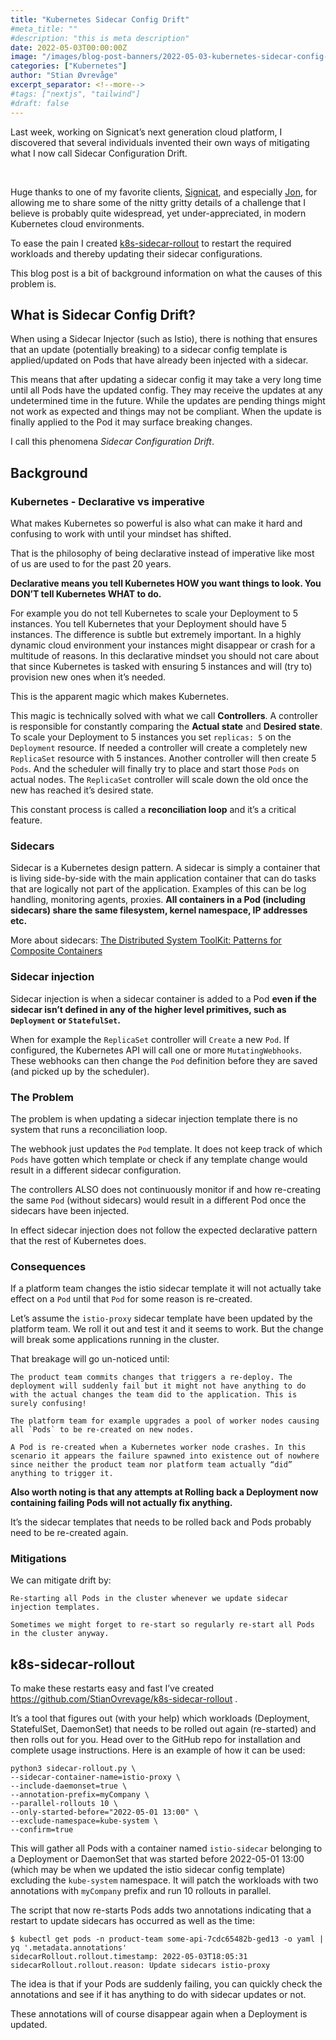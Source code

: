 ```yaml
---
title: "Kubernetes Sidecar Config Drift"
#meta_title: ""
#description: "this is meta description"
date: 2022-05-03T00:00:00Z
image: "/images/blog-post-banners/2022-05-03-kubernetes-sidecar-config-drift.png"
categories: ["Kubernetes"]
author: "Stian Øvrevåge"
excerpt_separator: <!--more-->
#tags: ["nextjs", "tailwind"]
#draft: false
---
```


Last week, working on Signicat’s next generation cloud platform, I discovered that several individuals invented their own ways of mitigating what I now call Sidecar Configuration Drift.

<br>
<!--more-->

Huge thanks to one of my favorite clients, [Signicat](https://www.signicat.com/), and especially [Jon](https://www.linkedin.com/in/jon-skarpeteig/), for allowing me to share some of the nitty gritty details of a challenge that I believe is probably quite widespread, yet under-appreciated, in modern Kubernetes cloud environments.

To ease the pain I created [k8s-sidecar-rollout](https://github.com/StianOvrevage/k8s-sidecar-rollout) to restart the required workloads and thereby updating their sidecar configurations.

This blog post is a bit of background information on what the causes of this problem is.

## What is Sidecar Config Drift?

When using a Sidecar Injector (such as Istio), there is nothing that ensures that an update (potentially breaking) to a sidecar config template is applied/updated on Pods that have already been injected with a sidecar.

This means that after updating a sidecar config it may take a very long time until all Pods have the updated config. They may receive the updates at any undetermined time in the future. While the updates are pending things might not work as expected and things may not be compliant. When the update is finally applied to the Pod it may surface breaking changes.

I call this phenomena _Sidecar Configuration Drift_.

## Background

### Kubernetes - Declarative vs imperative

What makes Kubernetes so powerful is also what can make it hard and confusing to work with until your mindset has shifted.

That is the philosophy of being declarative instead of imperative like most of us are used to for the past 20 years.

__Declarative means you tell Kubernetes HOW you want things to look. You DON’T tell Kubernetes WHAT to do.__

For example you do not tell Kubernetes to scale your Deployment to 5 instances. You tell Kubernetes that your Deployment should have 5 instances. The difference is subtle but extremely important. In a highly dynamic cloud environment your instances might disappear or crash for a multitude of reasons. In this declarative mindset you should not care about that since Kubernetes is tasked with ensuring 5 instances and will (try to) provision new ones when it’s needed.

This is the apparent magic which makes Kubernetes.

This magic is technically solved with what we call __Controllers__. A controller is responsible for constantly comparing the __Actual state__ and __Desired state__. To scale your Deployment to 5 instances you set `replicas: 5` on the `Deployment` resource. If needed a controller will create a completely new `ReplicaSet` resource with 5 instances. Another controller will then create 5 `Pods`. And the scheduler will finally try to place and start those `Pods` on actual nodes. The `ReplicaSet` controller will scale down the old once the new has reached it’s desired state.

This constant process is called a __reconciliation loop__ and it’s a critical feature.

### Sidecars

Sidecar is a Kubernetes design pattern. A sidecar is simply a container that is living side-by-side with the main application container that can do tasks that are logically not part of the application. Examples of this can be log handling, monitoring agents, proxies. __All containers in a Pod (including sidecars) share the same filesystem, kernel namespace, IP addresses etc.__

More about sidecars: [The Distributed System ToolKit: Patterns for Composite Containers](https://kubernetes.io/blog/2015/06/the-distributed-system-toolkit-patterns/)

### Sidecar injection

Sidecar injection is when a sidecar container is added to a Pod __even if the sidecar isn’t defined in any of the higher level primitives, such as `Deployment` or `StatefulSet`.__

When for example the `ReplicaSet` controller will `Create` a new `Pod`. If configured, the Kubernetes API will call one or more `MutatingWebhooks`. These webhooks can then change the `Pod` definition before they are saved (and picked up by the scheduler).

### The Problem

The problem is when updating a sidecar injection template there is no system that runs a reconciliation loop.

The webhook just updates the `Pod` template. It does not keep track of which `Pods` have gotten which template or check if any template change would result in a different sidecar configuration.

The controllers ALSO does not continuously monitor if and how re-creating the same `Pod` (without sidecars) would result in a different Pod once the sidecars have been injected.

In effect sidecar injection does not follow the expected declarative pattern that the rest of Kubernetes does.

### Consequences

If a platform team changes the istio sidecar template it will not actually take effect on a `Pod` until that `Pod` for some reason is re-created.

Let’s assume the `istio-proxy` sidecar template have been updated by the platform team. We roll it out and test it and it seems to work. But the change will break some applications running in the cluster.

That breakage will go un-noticed until:

    The product team commits changes that triggers a re-deploy. The deployment will suddenly fail but it might not have anything to do with the actual changes the team did to the application. This is surely confusing!

    The platform team for example upgrades a pool of worker nodes causing all `Pods` to be re-created on new nodes.

    A Pod is re-created when a Kubernetes worker node crashes. In this scenario it appears the failure spawned into existence out of nowhere since neither the product team nor platform team actually “did” anything to trigger it.

__Also worth noting is that any attempts at Rolling back a Deployment now containing failing Pods will not actually fix anything.__

It’s the sidecar templates that needs to be rolled back and Pods probably need to be re-created again.

### Mitigations

We can mitigate drift by:

    Re-starting all Pods in the cluster whenever we update sidecar injection templates.

    Sometimes we might forget to re-start so regularly re-start all Pods in the cluster anyway.

## k8s-sidecar-rollout

To make these restarts easy and fast I’ve created https://github.com/StianOvrevage/k8s-sidecar-rollout .

It’s a tool that figures out (with your help) which workloads (Deployment, StatefulSet, DaemonSet) that needs to be rolled out again (re-started) and then rolls out for you. Head over to the GitHub repo for installation and complete usage instructions. Here is an example of how it can be used:

    python3 sidecar-rollout.py \
    --sidecar-container-name=istio-proxy \
    --include-daemonset=true \
    --annotation-prefix=myCompany \
    --parallel-rollouts 10 \
    --only-started-before="2022-05-01 13:00" \
    --exclude-namespace=kube-system \
    --confirm=true

This will gather all Pods with a container named `istio-sidecar` belonging to a Deployment or DaemonSet that was started before 2022-05-01 13:00 (which may be when we updated the istio sidecar config template) excluding the `kube-system` namespace. It will patch the workloads with two annotations with `myCompany` prefix and run 10 rollouts in parallel.

The script that now re-starts Pods adds two annotations indicating that a restart to update sidecars has occurred as well as the time:

    $ kubectl get pods -n product-team some-api-7cdc65482b-ged13 -o yaml | yq '.metadata.annotations'
    sidecarRollout.rollout.timestamp: 2022-05-03T18:05:31
    sidecarRollout.rollout.reason: Update sidecars istio-proxy

The idea is that if your Pods are suddenly failing, you can quickly check the annotations and see if it has anything to do with sidecar updates or not.

These annotations will of course disappear again when a Deployment is updated.



